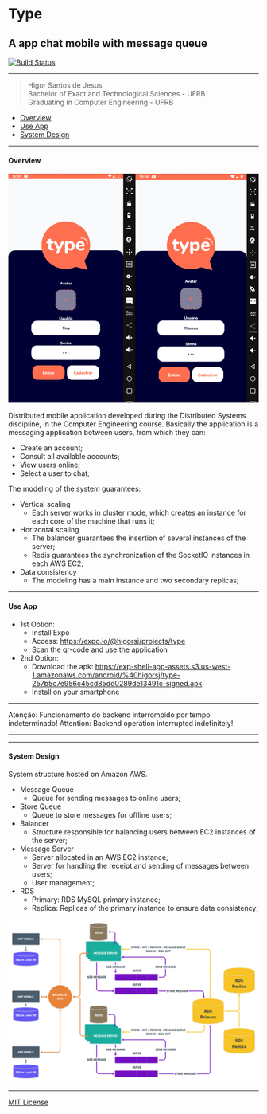 # Type
## A app chat mobile with message queue
[![Build Status](https://travis-ci.org/joemccann/dillinger.svg?branch=master)](https://travis-ci.org/joemccann/dillinger)
<!-- [![React](https://simpleicons.org/icons/react.svg)]()
[![AWS](https://simpleicons.org/icons/amazonaws.svg)]()
[![Redis](https://simpleicons.org/icons/redis.svg)]()
[![MySQL](https://simpleicons.org/icons/mysql.svg)]()
[![Docker](https://simpleicons.org/icons/docker.svg)]()
[![SocketIO](https://simpleicons.org/icons/socket-dot-io.svg)]() -->

***

> Higor Santos de Jesus <br>
> Bachelor of Exact and Technological Sciences - UFRB <br>
> Graduating in Computer Engineering - UFRB <br>

- [Overview](#overview)
- [Use App](#app)
- [System Design](#server)

***
#### <a id="overview" />Overview

<div style="text-align:center"><img src="/assets/app.gif" /></div>

Distributed mobile application developed during the Distributed Systems discipline, in the Computer Engineering course. Basically the application is a messaging application between users, from which they can:

- Create an account;
- Consult all available accounts;
- View users online;
- Select a user to chat;

The modeling of the system guarantees:

- Vertical scaling
   - Each server works in cluster mode, which creates an instance for each core of the machine that runs it;
- Horizontal scaling
   - The balancer guarantees the insertion of several instances of the server;
   - Redis guarantees the synchronization of the SocketIO instances in each AWS EC2;
- Data consistency
   - The modeling has a main instance and two secondary replicas;
  
***
#### <a id="app" />Use App

- 1st Option:
  - Install Expo
  - Access: https://expo.io/@higorsj/projects/type
  - Scan the qr-code and use the application
- 2nd Option:
  - Download the apk: https://exp-shell-app-assets.s3.us-west-1.amazonaws.com/android/%40higorsj/type-257b5c7e956c45cd85dd0289de13491c-signed.apk 
  - Install on your smartphone
***
Atenção: Funcionamento do backend interrompido por tempo indeterminado!
Attention: Backend operation interrupted indefinitely!
***


***
#### <a id="server" />System Design

System structure hosted on Amazon AWS.

- Message Queue
   - Queue for sending messages to online users;
- Store Queue
   - Queue to store messages for offline users;
- Balancer
   - Structure responsible for balancing users between EC2 instances of the server;
- Message Server
   - Server allocated in an AWS EC2 instance;
   - Server for handling the receipt and sending of messages between users;
   - User management;
- RDS
   - Primary: RDS MySQL primary instance;
   - Replica: Replicas of the primary instance to ensure data consistency;
  
<div style="text-align:center"><img src="/assets/design.png" /></div>

***
[MIT License](https://choosealicense.com/licenses/mit/)


[//]: # (These are reference links used in the body of this note and get stripped out when the markdown processor does its job. There is no need to format nicely because it shouldn't be seen. Thanks SO - http://stackoverflow.com/questions/4823468/store-comments-in-markdown-syntax)


   [dill]: <https://github.com/joemccann/dillinger>
   [git-repo-url]: <https://github.com/joemccann/dillinger.git>
   [john gruber]: <http://daringfireball.net>
   [df1]: <http://daringfireball.net/projects/markdown/>
   [markdown-it]: <https://github.com/markdown-it/markdown-it>
   [Ace Editor]: <http://ace.ajax.org>
   [node.js]: <http://nodejs.org>
   [Twitter Bootstrap]: <http://twitter.github.com/bootstrap/>
   [jQuery]: <http://jquery.com>
   [@tjholowaychuk]: <http://twitter.com/tjholowaychuk>
   [express]: <http://expressjs.com>
   [AngularJS]: <http://angularjs.org>
   [Gulp]: <http://gulpjs.com>

   [PlDb]: <https://github.com/joemccann/dillinger/tree/master/plugins/dropbox/README.md>
   [PlGh]: <https://github.com/joemccann/dillinger/tree/master/plugins/github/README.md>
   [PlGd]: <https://github.com/joemccann/dillinger/tree/master/plugins/googledrive/README.md>
   [PlOd]: <https://github.com/joemccann/dillinger/tree/master/plugins/onedrive/README.md>
   [PlMe]: <https://github.com/joemccann/dillinger/tree/master/plugins/medium/README.md>
   [PlGa]: <https://github.com/RahulHP/dillinger/blob/master/plugins/googleanalytics/README.md>

